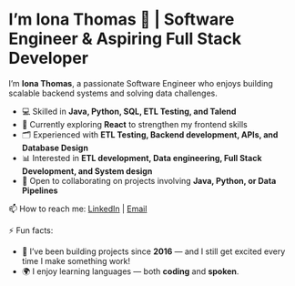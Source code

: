 # I’m Iona Thomas 👋 | Software Engineer & Aspiring Full Stack Developer

I’m **Iona Thomas**, a passionate Software Engineer who enjoys building scalable backend systems and solving data challenges.  

- 💻 Skilled in **Java, Python, SQL, ETL Testing, and Talend**  
- 🚀 Currently exploring **React** to strengthen my frontend skills
- 🗂 Experienced with **ETL Testing, Backend development, APIs, and Database Design**  
- 📊 Interested in **ETL development, Data engineering, Full Stack Development, and System design**  
- 🤝 Open to collaborating on projects involving **Java, Python, or Data Pipelines**  

📫 How to reach me: [LinkedIn](https://www.linkedin.com/in/thomas-iona/) | [Email](mailto:ionarachelthomas@gmail.com)  

⚡ Fun facts:  
- 🎉 I’ve been building projects since **2016** — and I still get excited every time I make something work!  
- 🌍 I enjoy learning languages — both **coding** and **spoken**.
